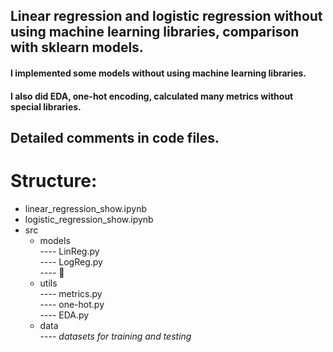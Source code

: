 ## Linear regression and logistic regression without using machine learning libraries, comparison with sklearn models.  
#### I implemented some models without using machine learning libraries.  
#### I also did EDA, one-hot encoding, calculated many metrics without special libraries.
## Detailed comments in code files.
# Structure:  
- linear_regression_show.ipynb  
- logistic_regression_show.ipynb  
- src
  - models  
---- LinReg.py  
---- LogReg.py  
---- :deciduous_tree:
  - utils  
---- metrics.py  
---- one-hot.py  
---- EDA.py  
  - data  
---- *datasets for training and testing*
